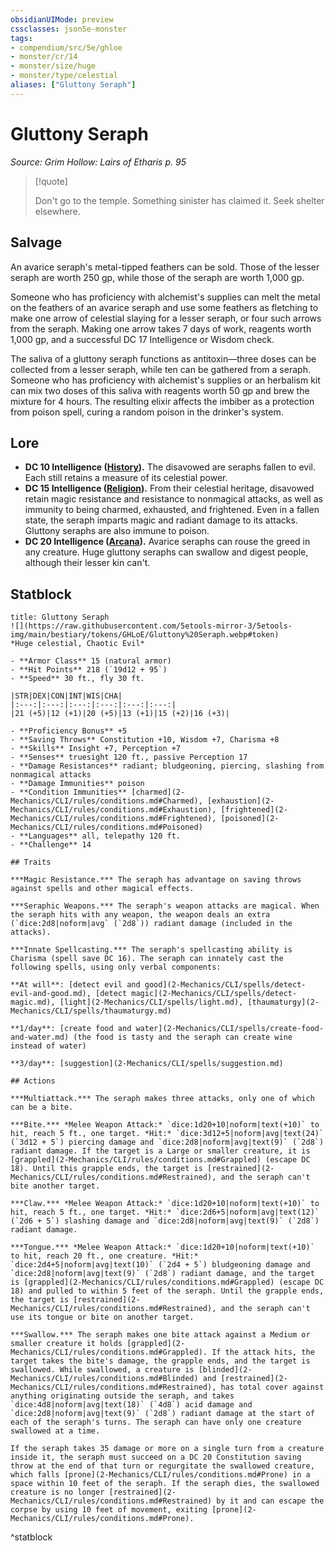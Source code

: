 ```yaml
---
obsidianUIMode: preview
cssclasses: json5e-monster
tags:
- compendium/src/5e/ghloe
- monster/cr/14
- monster/size/huge
- monster/type/celestial
aliases: ["Gluttony Seraph"]
---
```

# Gluttony Seraph
*Source: Grim Hollow: Lairs of Etharis p. 95*  

> [!quote]  
> 
> Don't go to the temple. Something sinister has claimed it. Seek shelter elsewhere.

## Salvage

An avarice seraph's metal-tipped feathers can be sold. Those of the lesser seraph are worth 250 gp, while those of the seraph are worth 1,000 gp.

Someone who has proficiency with alchemist's supplies can melt the metal on the feathers of an avarice seraph and use some feathers as fletching to make one arrow of celestial slaying for a lesser seraph, or four such arrows from the seraph. Making one arrow takes 7 days of work, reagents worth 1,000 gp, and a successful DC 17 Intelligence or Wisdom check.

The saliva of a gluttony seraph functions as antitoxin—three doses can be collected from a lesser seraph, while ten can be gathered from a seraph. Someone who has proficiency with alchemist's supplies or an herbalism kit can mix two doses of this saliva with reagents worth 50 gp and brew the mixture for 4 hours. The resulting elixir affects the imbiber as a protection from poison spell, curing a random poison in the drinker's system.

## Lore

- **DC 10 Intelligence ([History](2-Mechanics/CLI/rules/skills.md#History)).** The disavowed are seraphs fallen to evil. Each still retains a measure of its celestial power.  
- **DC 15 Intelligence ([Religion](2-Mechanics/CLI/rules/skills.md#Religion)).** From their celestial heritage, disavowed retain magic resistance and resistance to nonmagical attacks, as well as immunity to being charmed, exhausted, and frightened. Even in a fallen state, the seraph imparts magic and radiant damage to its attacks. Gluttony seraphs are also immune to poison.  
- **DC 20 Intelligence ([Arcana](2-Mechanics/CLI/rules/skills.md#Arcana)).** Avarice seraphs can rouse the greed in any creature. Huge gluttony seraphs can swallow and digest people, although their lesser kin can't.  

## Statblock

```ad-statblock
title: Gluttony Seraph
![](https://raw.githubusercontent.com/5etools-mirror-3/5etools-img/main/bestiary/tokens/GHLoE/Gluttony%20Seraph.webp#token)
*Huge celestial, Chaotic Evil*

- **Armor Class** 15 (natural armor)
- **Hit Points** 218 (`19d12 + 95`)
- **Speed** 30 ft., fly 30 ft.

|STR|DEX|CON|INT|WIS|CHA|
|:---:|:---:|:---:|:---:|:---:|:---:|
|21 (+5)|12 (+1)|20 (+5)|13 (+1)|15 (+2)|16 (+3)|

- **Proficiency Bonus** +5
- **Saving Throws** Constitution +10, Wisdom +7, Charisma +8
- **Skills** Insight +7, Perception +7
- **Senses** truesight 120 ft., passive Perception 17
- **Damage Resistances** radiant; bludgeoning, piercing, slashing from nonmagical attacks
- **Damage Immunities** poison
- **Condition Immunities** [charmed](2-Mechanics/CLI/rules/conditions.md#Charmed), [exhaustion](2-Mechanics/CLI/rules/conditions.md#Exhaustion), [frightened](2-Mechanics/CLI/rules/conditions.md#Frightened), [poisoned](2-Mechanics/CLI/rules/conditions.md#Poisoned)
- **Languages** all, telepathy 120 ft.
- **Challenge** 14

## Traits

***Magic Resistance.*** The seraph has advantage on saving throws against spells and other magical effects.

***Seraphic Weapons.*** The seraph's weapon attacks are magical. When the seraph hits with any weapon, the weapon deals an extra (`dice:2d8|noform|avg` (`2d8`)) radiant damage (included in the attacks).

***Innate Spellcasting.*** The seraph's spellcasting ability is Charisma (spell save DC 16). The seraph can innately cast the following spells, using only verbal components:

**At will**: [detect evil and good](2-Mechanics/CLI/spells/detect-evil-and-good.md), [detect magic](2-Mechanics/CLI/spells/detect-magic.md), [light](2-Mechanics/CLI/spells/light.md), [thaumaturgy](2-Mechanics/CLI/spells/thaumaturgy.md)

**1/day**: [create food and water](2-Mechanics/CLI/spells/create-food-and-water.md) (the food is tasty and the seraph can create wine instead of water)

**3/day**: [suggestion](2-Mechanics/CLI/spells/suggestion.md)

## Actions

***Multiattack.*** The seraph makes three attacks, only one of which can be a bite.

***Bite.*** *Melee Weapon Attack:* `dice:1d20+10|noform|text(+10)` to hit, reach 5 ft., one target. *Hit:* `dice:3d12+5|noform|avg|text(24)` (`3d12 + 5`) piercing damage and `dice:2d8|noform|avg|text(9)` (`2d8`) radiant damage. If the target is a Large or smaller creature, it is [grappled](2-Mechanics/CLI/rules/conditions.md#Grappled) (escape DC 18). Until this grapple ends, the target is [restrained](2-Mechanics/CLI/rules/conditions.md#Restrained), and the seraph can't bite another target.

***Claw.*** *Melee Weapon Attack:* `dice:1d20+10|noform|text(+10)` to hit, reach 5 ft., one target. *Hit:* `dice:2d6+5|noform|avg|text(12)` (`2d6 + 5`) slashing damage and `dice:2d8|noform|avg|text(9)` (`2d8`) radiant damage.

***Tongue.*** *Melee Weapon Attack:* `dice:1d20+10|noform|text(+10)` to hit, reach 20 ft., one creature. *Hit:* `dice:2d4+5|noform|avg|text(10)` (`2d4 + 5`) bludgeoning damage and `dice:2d8|noform|avg|text(9)` (`2d8`) radiant damage, and the target is [grappled](2-Mechanics/CLI/rules/conditions.md#Grappled) (escape DC 18) and pulled to within 5 feet of the seraph. Until the grapple ends, the target is [restrained](2-Mechanics/CLI/rules/conditions.md#Restrained), and the seraph can't use its tongue or bite on another target.

***Swallow.*** The seraph makes one bite attack against a Medium or smaller creature it holds [grappled](2-Mechanics/CLI/rules/conditions.md#Grappled). If the attack hits, the target takes the bite's damage, the grapple ends, and the target is swallowed. While swallowed, a creature is [blinded](2-Mechanics/CLI/rules/conditions.md#Blinded) and [restrained](2-Mechanics/CLI/rules/conditions.md#Restrained), has total cover against anything originating outside the seraph, and takes `dice:4d8|noform|avg|text(18)` (`4d8`) acid damage and `dice:2d8|noform|avg|text(9)` (`2d8`) radiant damage at the start of each of the seraph's turns. The seraph can have only one creature swallowed at a time.

If the seraph takes 35 damage or more on a single turn from a creature inside it, the seraph must succeed on a DC 20 Constitution saving throw at the end of that turn or regurgitate the swallowed creature, which falls [prone](2-Mechanics/CLI/rules/conditions.md#Prone) in a space within 10 feet of the seraph. If the seraph dies, the swallowed creature is no longer [restrained](2-Mechanics/CLI/rules/conditions.md#Restrained) by it and can escape the corpse by using 10 feet of movement, exiting [prone](2-Mechanics/CLI/rules/conditions.md#Prone).
```
^statblock